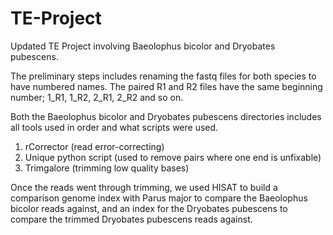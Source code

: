 # TE-Project
Updated TE Project involving Baeolophus bicolor and Dryobates pubescens.



The preliminary steps includes renaming the fastq files for both species to have numbered names. The paired R1 and R2 files have the same beginning number; 1_R1, 1_R2, 2_R1, 2_R2 and so on.



Both the Baeolophus bicolor and Dryobates pubescens directories includes all tools used in order and what scripts were used.
1. rCorrector (read error-correcting)
2. Unique python script (used to remove pairs where one end is unfixable)
3. Trimgalore (trimming low quality bases)



Once the reads went through trimming, we used HISAT to build a comparison genome index with Parus major to compare the Baeolophus bicolor reads against, and an index for the Dryobates pubescens to compare the trimmed Dryobates pubescens reads against.
